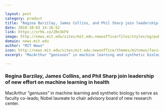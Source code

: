 ```yaml
---

layout: post
category: product
title: "Regina Barzilay, James Collins, and Phil Sharp join leadership of new effort on machine learning in health"
date: 2018-10-03 14:16:52
link: https://vrhk.co/2Rn3kF9
image: http://news.mit.edu/sites/mit.edu.newsoffice/files/styles/og/public/images/2018/J-Clinic-machine-learning-health-announcement-leadership-cropped-MIT-00.jpg
domain: news.mit.edu
author: "MIT News"
icon: http://news.mit.edu/sites/mit.edu.newsoffice/themes/mitnews/favicon.ico
excerpt: "MacArthur “geniuses” in machine learning and synthetic biology to serve as faculty co-leads; Nobel laureate to chair advisory board of new research center."

---
```


### Regina Barzilay, James Collins, and Phil Sharp join leadership of new effort on machine learning in health

MacArthur “geniuses” in machine learning and synthetic biology to serve as faculty co-leads; Nobel laureate to chair advisory board of new research center.